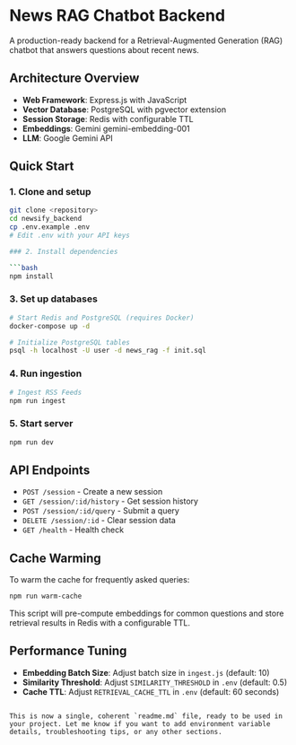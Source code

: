 # News RAG Chatbot Backend

A production-ready backend for a Retrieval-Augmented Generation (RAG) chatbot that answers questions about recent news.

## Architecture Overview

- **Web Framework**: Express.js with JavaScript
- **Vector Database**: PostgreSQL with pgvector extension
- **Session Storage**: Redis with configurable TTL
- **Embeddings**: Gemini gemini-embedding-001
- **LLM**: Google Gemini API

## Quick Start

### 1. Clone and setup
```bash
git clone <repository>
cd newsify_backend
cp .env.example .env
# Edit .env with your API keys

### 2. Install dependencies

```bash
npm install
```

### 3. Set up databases

```bash
# Start Redis and PostgreSQL (requires Docker)
docker-compose up -d

# Initialize PostgreSQL tables
psql -h localhost -U user -d news_rag -f init.sql
```

### 4. Run ingestion

```bash
# Ingest RSS Feeds
npm run ingest
```

### 5. Start server

```bash
npm run dev
```

## API Endpoints

* `POST /session` - Create a new session
* `GET /session/:id/history` - Get session history
* `POST /session/:id/query` - Submit a query
* `DELETE /session/:id` - Clear session data
* `GET /health` - Health check

## Cache Warming

To warm the cache for frequently asked queries:

```bash
npm run warm-cache
```

This script will pre-compute embeddings for common questions and store retrieval results in Redis with a configurable TTL.

## Performance Tuning

* **Embedding Batch Size**: Adjust batch size in `ingest.js` (default: 10)
* **Similarity Threshold**: Adjust `SIMILARITY_THRESHOLD` in `.env` (default: 0.5)
* **Cache TTL**: Adjust `RETRIEVAL_CACHE_TTL` in `.env` (default: 60 seconds)

```

This is now a single, coherent `readme.md` file, ready to be used in your project. Let me know if you want to add environment variable details, troubleshooting tips, or any other sections.
```
